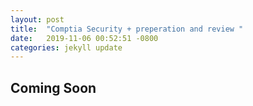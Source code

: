```yaml
---
layout: post
title:  "Comptia Security + preperation and review "
date:   2019-11-06 00:52:51 -0800
categories: jekyll update
---
```



## Coming Soon